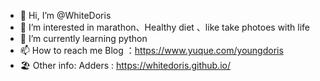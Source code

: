 - 👋 Hi, I’m @WhiteDoris
- 👀 I’m interested in marathon、Healthy diet 、like take photoes  with  life
- 🌱 I’m currently learning python
- 📫 How to reach me 
Blog ：https://www.yuque.com/youngdoris
- 🏖 Other info:
Adders : https://whitedoris.github.io/

<!---
WhiteDoris/WhiteDoris is a ✨ special ✨ repository because its `README.md` (this file) appears on your GitHub profile.
You can click the Preview link to take a look at your changes.
--->
